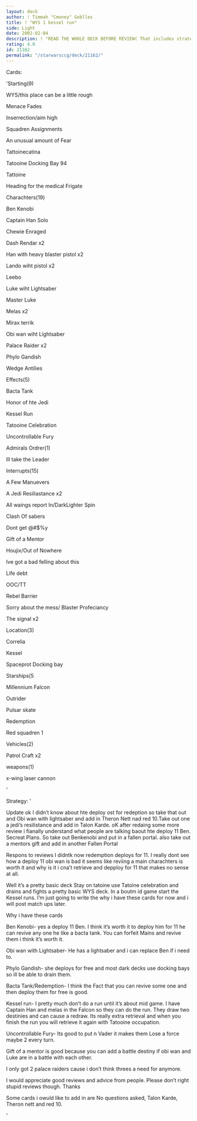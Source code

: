 ```yaml
---
layout: deck
author: ! Timmah "Cmoney" Goblles
title: ! "WYS 1 kessel run"
side: Light
date: 2002-02-04
description: ! "READ THE WHOLE DECK BEFORE REVIEW( That includes strategy)"
rating: 4.0
id: 21162
permalink: "/starwarsccg/deck/21162/"
---
```

Cards: 

'Starting(9)

WYS/this place can be a little rough

Menace Fades

Inserrection/aim high

Squadren Assignments

An unusual amount of Fear

Tattoinecatina

Tatooine Docking Bay 94

Tattoine

Heading for the medical Frigate


Charachters(19)

Ben Kenobi

Captain Han Solo

Chewie Enraged

Dash Rendar x2

Han with heavy blaster pistol x2

Lando wiht pistol x2

Leebo

Luke wiht Lightsaber

Master Luke

Melas x2

Mirax terrik

Obi wan wiht Lightsaber

Palace Raider x2

Phylo Gandish

Wedge Antilies


Effects(5)

Bacta Tank

Honor of hte Jedi

Kessel Run

Tatooine Celebration

Uncontrollable Fury


Admirals Ordrer(1)

Ill take the Leader


Interrupts(15)

A Few Manuevers

A Jedi Resiliastance x2

All waings report In/DarkLighter Spin

Clash Of sabers

Dont get @#$%y

Gift of a Mentor

Houjix/Out of Nowhere

Ive got a bad felling about this

Life debt

OOC/TT

Rebel Barrier

Sorry about the mess/ Blaster Profeciancy

The signal x2


Location(3)

Correlia

Kessel

Spaceprot Docking bay


Starships(5

Millennium Falcon

Outrider

Pulsar skate

Redemption

Red squadren 1


Vehicles(2)

Patrol Craft x2


weapons(1)

x-wing laser cannon



'

Strategy: '

Update ok I didn’t know about hte deploy ost for redeption so take that out and Obi wan with lightsaber and add in Theron Nett nad red 10.Take out one a jedi’s resilistance and add in Talon Karde. oK after redaing some more review i fianally understand what people are talking baout hte deploy 11 Ben. Secreat Plans. So take out Benkenobi and  put in a fallen portal. also take out a mentors gift and add in another Fallen Portal



Respons to reviews I didntk now redemption deploys for 11. I really dont see how a deploy 11 obi wan is bad it seems like reviing a main charachters is worth it and why is it i cna’t retrieve and depploy for 11 that makes no sense at all.




Well it’s a pretty basic deck Stay on tatoine  use Tatoine celebration and drains and fights a pretty basic WYS deck. In a boutm id game start the Kessel runs. I’m just going to write the why i have these cards for now and i will post match ups later.


Why i have these cards

Ben Kenobi- yes a deploy 11 Ben. I think it’s worth it to deploy him for 11 he can revive any one he like a bacta tank. You can forfeit Mains and revive them i think it’s worth it.


Obi wan with Lightsaber- He has a lightsaber and i can replace Ben if i need to.


Phylo Gandish- she deploys for free and most dark decks use docking bays so ill be able to drain them.

Bacta Tank/Redemption- I think the Fact that you can revive some one and then deploy them for free is good.


Kessel run- I pretty much don’t do a run until it’s about mid game. I have Captain Han and melas in the Falcon so they can do the run. They draw two destinies and can cause a redraw. Its really extra retrieval and when you finish the run you will retrieve it again with Tatooine occupation.


Uncontrollable Fury- Its good to put n Vader it makes them Lose a force maybe 2 every turn.


Gift of a mentor is good because you can add a battle destiny if obi wan and Luke are in a battle with each other.


I only got 2 palace raiders cause i don’t think threes a need for anymore.


I would appreciate good reviews and advice from people. Please don’t right stupid reviews though. Thanks

Some cards i owuld like to add in are No questions asked, Talon Karde, Theron nett and red 10.






'
